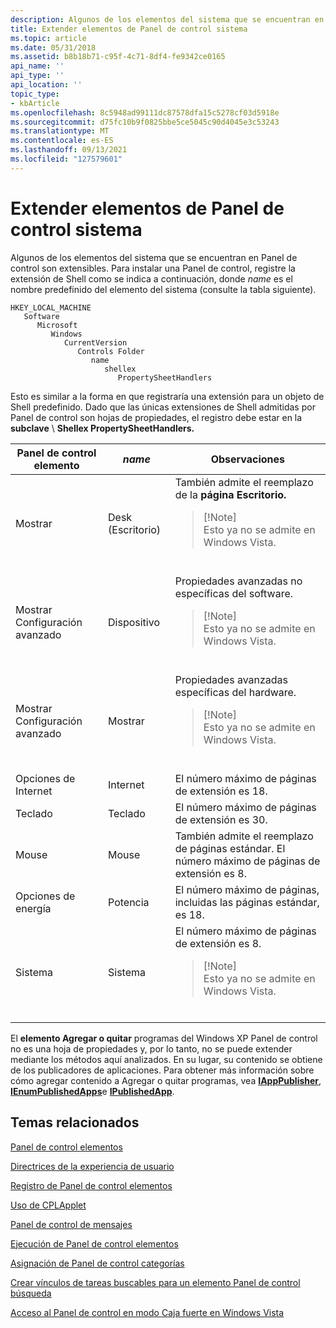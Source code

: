 ```yaml
---
description: Algunos de los elementos del sistema que se encuentran en Panel de control son extensibles. Para instalar una Panel de control, registre la extensión de Shell como se indica a continuación, donde name es el nombre predefinido del elemento del sistema (consulte la tabla siguiente).
title: Extender elementos de Panel de control sistema
ms.topic: article
ms.date: 05/31/2018
ms.assetid: b8b18b71-c95f-4c71-8df4-fe9342ce0165
api_name: ''
api_type: ''
api_location: ''
topic_type:
- kbArticle
ms.openlocfilehash: 8c5948ad99111dc87578dfa15c5278cf03d5918e
ms.sourcegitcommit: d75fc10b9f0825bbe5ce5045c90d4045e3c53243
ms.translationtype: MT
ms.contentlocale: es-ES
ms.lasthandoff: 09/13/2021
ms.locfileid: "127579601"
---
```

# <a name="extending-system-control-panel-items"></a>Extender elementos de Panel de control sistema

Algunos de los elementos del sistema que se encuentran en Panel de control son extensibles. Para instalar una Panel de control, registre la extensión de Shell como se indica a continuación, donde *name* es el nombre predefinido del elemento del sistema (consulte la tabla siguiente).

```
HKEY_LOCAL_MACHINE
   Software
      Microsoft
         Windows
            CurrentVersion
               Controls Folder
                  name
                     shellex
                        PropertySheetHandlers
```

Esto es similar a la forma en que registraría una extensión para un objeto de Shell predefinido. Dado que las únicas extensiones de Shell admitidas por Panel de control son hojas de propiedades, el registro debe estar en la **subclave** \\ **Shellex PropertySheetHandlers.**




| Panel de control elemento | <em>name</em> | Observaciones | 
|--------------------|---------------|---------|
| Mostrar | Desk (Escritorio) | También admite el reemplazo de la <strong>página Escritorio.</strong><blockquote>[!Note]<br />Esto ya no se admite en Windows Vista.</blockquote><br /> | 
| Mostrar Configuración avanzado | Dispositivo | Propiedades avanzadas no específicas del software.<blockquote>[!Note]<br />Esto ya no se admite en Windows Vista.</blockquote><br /> | 
| Mostrar Configuración avanzado | Mostrar | Propiedades avanzadas específicas del hardware.<blockquote>[!Note]<br />Esto ya no se admite en Windows Vista.</blockquote><br /> | 
| Opciones de Internet | Internet | El número máximo de páginas de extensión es 18. | 
| Teclado | Teclado | El número máximo de páginas de extensión es 30. | 
| Mouse | Mouse | También admite el reemplazo de páginas estándar. El número máximo de páginas de extensión es 8. | 
| Opciones de energía | Potencia | El número máximo de páginas, incluidas las páginas estándar, es 18. | 
| Sistema | Sistema | El número máximo de páginas de extensión es 8.<blockquote>[!Note]<br />Esto ya no se admite en Windows Vista.</blockquote><br /> | 




 

El **elemento Agregar o quitar** programas del Windows XP Panel de control no es una hoja de propiedades y, por lo tanto, no se puede extender mediante los métodos aquí analizados. En su lugar, su contenido se obtiene de los publicadores de aplicaciones. Para obtener más información sobre cómo agregar contenido a Agregar o quitar programas, vea [**IAppPublisher**](/windows/desktop/api/Shappmgr/nn-shappmgr-iapppublisher), [**IEnumPublishedApps**](/windows/desktop/api/Shappmgr/nn-shappmgr-ienumpublishedapps)e [**IPublishedApp**](/windows/desktop/api/Shappmgr/nn-shappmgr-ipublishedapp).

## <a name="related-topics"></a>Temas relacionados

<dl> <dt>

[Panel de control elementos](control-panel-applications.md)
</dt> <dt>

[Directrices de la experiencia de usuario](user-experience-guidelines.md)
</dt> <dt>

[Registro de Panel de control elementos](registering-control-panel-items.md)
</dt> <dt>

[Uso de CPLApplet](using-cplapplet.md)
</dt> <dt>

[Panel de control de mensajes](message-processing.md)
</dt> <dt>

[Ejecución de Panel de control elementos](executing-control-panel-items.md)
</dt> <dt>

[Asignación de Panel de control categorías](assigning-control-panel-categories.md)
</dt> <dt>

[Crear vínculos de tareas buscables para un elemento Panel de control búsqueda](creating-searchable-task-links.md)
</dt> <dt>

[Acceso al Panel de control en modo Caja fuerte en Windows Vista](accessing-the-cp-in-safe-mode-under-vista.md)
</dt> </dl>

 

 




